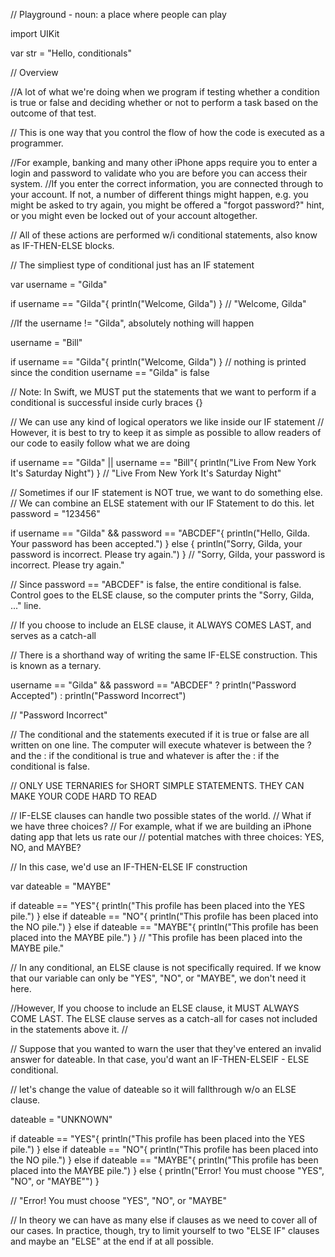  // Playground - noun: a place where people can play

import UIKit

var str = "Hello, conditionals"

 // Overview
 
 //A lot of what we're doing when we program if testing whether a condition is true or false and deciding whether or not to perform a task based on the outcome of that test.
 
 // This is one way that you control the flow of how the code is executed as a programmer.
 
 //For example, banking and many other iPhone apps require you to enter a login and password to validate who you are before you can access their system.
 //If you enter the correct information, you are  connected through to your account. If not, a number of different things might happen, e.g. you might be asked to try again, you might be offered a "forgot password?" hint, or you might even be locked out of your account altogether. 
 
 // All of these actions are performed w/i conditional statements, also know as IF-THEN-ELSE blocks.
 
 // The simpliest type of conditional just has an IF statement
 
 var username = "Gilda"
 
 if username == "Gilda"{
    println("Welcome, Gilda")
 }
 // "Welcome, Gilda"
 
 //If the username != "Gilda", absolutely nothing will happen
 
 username = "Bill"
 
 if username == "Gilda"{
    println("Welcome, Gilda")
 }
// nothing is printed since the condition username == "Gilda" is false
 
 // Note: In Swift, we MUST put the statements that we want to perform if a conditional is successful inside curly braces {}
 
 // We can use any kind of logical operators we like inside our IF statement
 // However, it is best to try to keep it as simple as possible to allow readers of our code to easily follow what we are doing
 
 if username == "Gilda" || username == "Bill"{
    println("Live From New York It's Saturday Night")
 }
 // "Live From New York It's Saturday Night"
 
 // Sometimes if our IF statement is NOT true, we want to do something else. 
 // We can combine an ELSE statement with our IF Statement to do this.
 let password = "123456"
 
 if username == "Gilda" && password == "ABCDEF"{
    println("Hello, Gilda. Your password has been accepted.")
 } else {
    println("Sorry, Gilda, your password is incorrect. Please try again.")
 }
 // "Sorry, Gilda, your password is incorrect. Please try again."
 
 // Since password == "ABCDEF" is false, the entire conditional is false. Control goes to the ELSE clause, so the computer prints the "Sorry, Gilda, ..." line.
 
 // If you choose to include an ELSE clause, it ALWAYS COMES LAST, and serves as a catch-all
 
 // There is a shorthand way of writing the same IF-ELSE construction. This is known as a ternary.
 
 username == "Gilda" && password == "ABCDEF" ? println("Password Accepted") : println("Password Incorrect")
 
 // "Password Incorrect"
 
 // The conditional and the statements executed if it is true or false are all written on one line. The computer will execute whatever is between the ? and the : if the conditional is true and whatever is after the : if the conditional is false.
 
 // ONLY USE TERNARIES for SHORT SIMPLE STATEMENTS. THEY CAN MAKE YOUR CODE HARD TO READ
 
 
 // IF-ELSE clauses can handle two possible states of the world. 
 // What if we have three choices?
 // For example, what if we are building an iPhone dating app that lets us rate our
 // potential matches with three choices: YES, NO, and MAYBE?
 
 // In this case, we'd use an IF-THEN-ELSE IF construction
 
 var dateable = "MAYBE"
 
 if dateable == "YES"{
    println("This profile has been placed into the YES pile.")
 } else if dateable == "NO"{
    println("This profile has been placed into the NO pile.")
 } else if dateable == "MAYBE"{
    println("This profile has been placed into the MAYBE pile.")
 }
 // "This profile has been placed into the MAYBE pile."
 
 // In any conditional, an ELSE clause is not specifically required. If we know that our variable can only be "YES", "NO", or "MAYBE", we don't need it here.

 
 //However, If you choose to include an ELSE clause, it MUST ALWAYS COME LAST. The ELSE clause serves as a catch-all for cases not included in the statements above it.
 //

// Suppose that you wanted to warn the user that they've entered an invalid answer for dateable. In that case, you'd want an IF-THEN-ELSEIF - ELSE conditional.
 
 // let's change the value of dateable so it will fallthrough w/o an ELSE clause.
 
 dateable = "UNKNOWN"
 
 if dateable == "YES"{
    println("This profile has been placed into the YES pile.")
 } else if dateable == "NO"{
    println("This profile has been placed into the NO pile.")
 } else if dateable == "MAYBE"{
    println("This profile has been placed into the MAYBE pile.")
 } else {
    println("Error! You must choose \"YES\", \"NO\", or \"MAYBE\"")
 }

 // "Error! You must choose "YES", "NO", or "MAYBE"
 
 // In theory we can have as many else if clauses as we need to cover all of our cases. In practice, though, try to limit yourself to two "ELSE IF" clauses and maybe an "ELSE" at the end if at all possible.
 
 
 
 
 